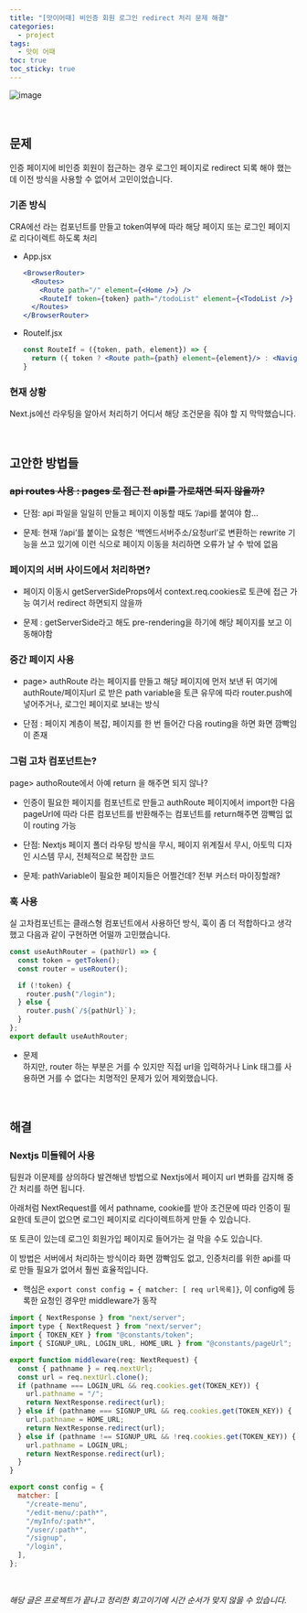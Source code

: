 ```yaml
---
title: "[맛이어때] 비인증 회원 로그인 redirect 처리 문제 해결"
categories:
  - project
tags:
  - 맛이 어때
toc: true
toc_sticky: true
---
```


![image](https://user-images.githubusercontent.com/79133602/199004774-b72f1d26-f4e7-438e-9874-323c2f11c33f.png)

<br/>

## 문제

인증 페이지에 비인증 회원이 접근하는 경우 로그인 페이지로 redirect 되록 해야 했는데 이전 방식을 사용할 수 없어서 고민이었습니다.

### 기존 방식

CRA에선 <RouteIf> 라는 컴포넌트를 만들고 token여부에 따라 해당 페이지 또는 로그인 페이지로 리다이렉트 하도록 처리

- App.jsx
  ```jsx
  <BrowserRouter>
    <Routes>
      <Route path="/" element={<Home />} />
      <RouteIf token={token} path="/todoList" element={<TodoList />} />
    </Routes>
  </BrowserRouter>
  ```
- RouteIf.jsx
  ```jsx
  const RouteIf = ({token, path, element}) => {
    return ({ token ? <Route path={path} element={element}/> : <Navigate to='/login' />
  }
  ```

### 현재 상황

Next.js에선 라우팅을 알아서 처리하기 어디서 해당 조건문을 줘야 할 지 막막했습니다.

<br/>

## 고안한 방법들

### ~~api routes 사용 : pages 로 접근 전 api를 가로채면 되지 않을까?~~

- 단점: api 파일을 일일히 만들고 페이지 이동할 때도 ‘/api를 붙여야 함…

- 문제: 현재 ‘/api’를 붙이는 요청은 ‘백엔드서버주소/요청url’로 변환하는 rewrite 기능을 쓰고 있기에 이런 식으로 페이지 이동을 처리하면 오류가 날 수 밖에 없음

### 페이지의 서버 사이드에서 처리하면?

- 페이지 이동시 getServerSideProps에서 context.req.cookies로 토큰에 접근 가능 여기서 redirect 하면되지 않을까

- 문제 : getServerSide라고 해도 pre-rendering을 하기에 해당 페이지를 보고 이동해야함

### 중간 페이지 사용

- page> authRoute 라는 페이지를 만들고 해당 페이지에 먼저 보낸 뒤 여기에 authRoute/페이지url 로 받은 path variable을 토큰 유무에 따라 router.push에 넣어주거나, 로그인 페이지로 보내는 방식

- 단점 : 페이지 계층이 복잡, 페이지를 한 번 들어간 다음 routing을 하면 화면 깜빡임이 존재

### 그럼 고차 컴포넌트는?

page> authoRoute에서 아예 return 을 해주면 되지 않나?

- 인증이 필요한 페이지를 컴포넌트로 만들고 authRoute 페이지에서 import한 다음 pageUrl에 따라 다른 컴포넌트를 반환해주는 컴포넌트를 return해주면 깜빡임 없이 routing 가능

- 단점: Nextjs 페이지 폴더 라우팅 방식을 무시, 페이지 위계질서 무시, 아토믹 디자인 시스템 무시, 전체적으로 복잡한 코드

- 문제: pathVariable이 필요한 페이지들은 어쩔건데? 전부 커스터 마이징할래?

### 훅 사용

실 고차컴포넌트는 클래스형 컴포넌트에서 사용하던 방식, 훅이 좀 더 적합하다고 생각했고 다음과 같이 구현하면 어떨까 고민했습니다.

```jsx
const useAuthRouter = (pathUrl) => {
  const token = getToken();
  const router = useRouter();

  if (!token) {
    router.push("/login");
  } else {
    router.push(`/${pathUrl}`);
  }
};
export default useAuthRouter;
```

- 문제  
  하지만, router 하는 부분은 거를 수 있지만 직접 url을 입력하거나 Link 태그를 사용하면 거를 수 없다는 치명적인 문제가 있어 제외했습니다.

<br/>        
    
## 해결
    
### Nextjs 미들웨어 사용
 팀원과 이문제를 상의하다 발견해낸 방법으로 Nextjs에서 페이지 url 변화를 감지해 중간 처리를 하면 됩니다.

아래처럼 NextRequest를 에서 pathname, cookie를 받아 조건문에 따라 인증이 필요한데 토큰이 없으면 로그인 페이지로 리다이렉트하게 만들 수 있습니다.

또 토큰이 있는데 로그인 회원가입 페이지로 들어가는 걸 막을 수도 있습니다.

이 방법은 서버에서 처리하는 방식이라 화면 깜빡임도 없고, 인증처리를 위한 api를 따로 만들 필요가 없어서 훨씬 효율적입니다.

- 핵심은 `export const config = { matcher: [ req url목록]}`, 이 config에 등록한 요청인 경우만 middleware가 동작

```jsx
import { NextResponse } from "next/server";
import type { NextRequest } from "next/server";
import { TOKEN_KEY } from "@constants/token";
import { SIGNUP_URL, LOGIN_URL, HOME_URL } from "@constants/pageUrl";

export function middleware(req: NextRequest) {
  const { pathname } = req.nextUrl;
  const url = req.nextUrl.clone();
  if (pathname === LOGIN_URL && req.cookies.get(TOKEN_KEY)) {
    url.pathname = "/";
    return NextResponse.redirect(url);
  } else if (pathname === SIGNUP_URL && req.cookies.get(TOKEN_KEY)) {
    url.pathname = HOME_URL;
    return NextResponse.redirect(url);
  } else if (pathname !== SIGNUP_URL && !req.cookies.get(TOKEN_KEY)) {
    url.pathname = LOGIN_URL;
    return NextResponse.redirect(url);
  }
}

export const config = {
  matcher: [
    "/create-menu",
    "/edit-menu/:path*",
    "/myInfo/:path*",
    "/user/:path*",
    "/signup",
    "/login",
  ],
};
```

<br/>

_해당 글은 프로젝트가 끝나고 정리한 회고이기에 시간 순서가 맞지 않을 수 있습니다._

